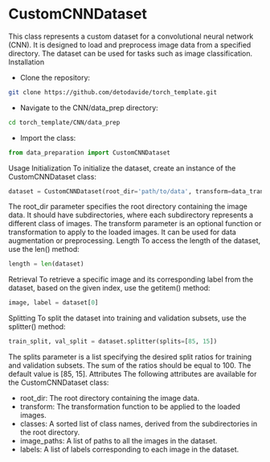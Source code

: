 # CustomCNNDataset

This class represents a custom dataset for a convolutional neural network (CNN). It is designed to load and preprocess image data from a specified directory. The dataset can be used for tasks such as image classification.
Installation

- Clone the repository:

```bash
git clone https://github.com/detodavide/torch_template.git
```

- Navigate to the CNN/data_prep directory:

```bash
cd torch_template/CNN/data_prep
```

- Import the class:

```python
from data_preparation import CustomCNNDataset
```

Usage
Initialization
To initialize the dataset, create an instance of the CustomCNNDataset class:

```python
dataset = CustomCNNDataset(root_dir='path/to/data', transform=data_transform)
```

The root_dir parameter specifies the root directory containing the image data. It should have subdirectories, where each subdirectory represents a different class of images. The transform parameter is an optional function or transformation to apply to the loaded images. It can be used for data augmentation or preprocessing.
Length
To access the length of the dataset, use the len() method:

```python
length = len(dataset)
```

Retrieval
To retrieve a specific image and its corresponding label from the dataset, based on the given index, use the getitem() method:

```python
image, label = dataset[0]
```

Splitting
To split the dataset into training and validation subsets, use the splitter() method:

```python
train_split, val_split = dataset.splitter(splits=[85, 15])
```

The splits parameter is a list specifying the desired split ratios for training and validation subsets. The sum of the ratios should be equal to 100. The default value is [85, 15].
Attributes
The following attributes are available for the CustomCNNDataset class:

- root_dir: The root directory containing the image data.
- transform: The transformation function to be applied to the loaded images.
- classes: A sorted list of class names, derived from the subdirectories in the root directory.
- image_paths: A list of paths to all the images in the dataset.
- labels: A list of labels corresponding to each image in the dataset.
